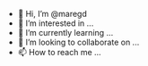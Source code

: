 - 👋 Hi, I’m @maregd
- 👀 I’m interested in ...
- 🌱 I’m currently learning ...
- 💞️ I’m looking to collaborate on ...
- 📫 How to reach me ...

<!---
maregd/maregd is a ✨ special ✨ repository because its `README.md` (this file) appears on your GitHub profile.
You can click the Preview link to take a look at your changes.
--->
